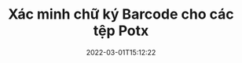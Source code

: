 ---
############################# Static ############################
layout: "auto-gen-signature"
date: 2022-03-01T15:12:22
draft: false
operation: Verify
signaturetype: Barcode
fileformat: Potx
productName: .NET
lang: vi
productCode: net
otherformats: pdf doc docx docm dot dotm dotx odt ott rtf xls xlsx xlsm xlsb csv ods ots xltx xltm ppt pptx pps ppsx odp otp potx potm pptm ppsm png jpg bmp gif tiff svg webp wmf
breadcrumb: Put Barcode signature on Potx for C#

############################# Head ############################
head_title: "Xác minh chữ ký Barcode cho tệp Potx qua C#"
head_description: "Chỉ sử dụng một vài dòng mã .NET để xác minh tài liệu Potx và chữ ký Barcode của chúng."

############################# Header ############################
title: "Xác minh chữ ký Barcode cho các tệp Potx"
description: "API cho .NET cung cấp cơ hội xác minh chữ ký Barcode tại tài liệu Potx. Việc xác minh chữ ký điện tử bên trong tài liệu Potx của bạn có thể được thực hiện nhanh chóng và dễ dàng."
bg_image: "https://cms.admin.containerize.com/templates/aspose/App_Themes/V3/images/bg/header1.png"
bg_overlay: false
button:
    enable: true

############################# SubMenu ############################
submenu:
    enable: true

    left:
        img_alt: "GroupDocs.Signature for .NET"
        image: "https://cms.admin.containerize.com/templates/groupdocs/images/product-logos/90x90-noborder/groupdocs-signature-net.png"
        product: "GroupDocs.Signature"
        platform: ".NET"



############################# About ############################
about:
    enable: true
    title: "Khám phá các tính năng mới của API GroupDocs.Signature for .NET"
    content: |
        API [GroupDocs.Signature for .NET] (https://products.groupdocs.com/signature/net/) cung cấp nhiều cách để xử lý nhiều định dạng tài liệu bằng cách sử dụng chữ ký điện tử. Nhiều loại chữ ký điện tử như văn bản, hình ảnh, chứng chỉ kỹ thuật số, mã vạch, mã QR, tem hoặc siêu dữ liệu được hỗ trợ. Khách hàng có thể thêm, bớt, chỉnh sửa, xác thực hoặc tìm kiếm chữ ký điện tử tại các tệp PDF, tài liệu MS Word, sổ làm việc MS Excel, bản trình bày MS PowerPoint, tệp Adobe Photoshop và các định dạng hình ảnh khác nhau. Có sẵn một số tính năng và cài đặt bổ sung đáng kinh ngạc.
    

############################# Steps ############################
steps:
    enable: true
    title_left: "Cách xác thực chữ ký Barcode trong tài liệu Potx của bạn"
    content_left: |
        [GroupDocs.Signature for .NET] (https://products.groupdocs.com/signature/net/) bao gồm các tính năng hữu ích như xác minh chữ ký Barcode được đặt trong tài liệu Potx. Sử dụng cơ hội này mà không cần triển khai thêm mã.
        
        * Thứ nhất, khởi tạo lớp Chữ ký cung cấp như một đường dẫn tham số phương thức khởi tạo đến một tài liệu được cho là đã được xác minh.
        * Thứ hai, tạo một đối tượng VerifyOptions mới và thiết lập tất cả các thuộc tính cần thiết.
        * Cuối cùng, gọi phương thức Verify đối tượng của Signature thông qua cá thể VerifyOptions.
        * Sau đó xử lý kết quả xác minh.

    title_right: "yêu cầu hệ thống"
    content_right: |
        GroupDocs.Signature for .NET được hỗ trợ trên tất cả các nền tảng và hệ điều hành chính. Trước khi thực hiện mã bên dưới, hãy đảm bảo rằng bạn đã cài đặt các điều kiện tiên quyết sau trên hệ thống của mình.

        * Hệ điều hành: Microsoft Windows, Linux, MacOS
        * Môi trường phát triển: Microsoft Visual Studio, Xamarin, MonoDevelop
        * Frameworks: .NET Framework, .NET Standard, .NET Core, Mono
        * Tải xuống phiên bản mới nhất của GroupDocs.Signature for .NET từ [Nuget] (https://www.nuget.org/packages/groupdocs.signature)
         
    code: |
        ```csharp    
        
        // Set up input Potx file
        string filePath = "input.potx";

        // Instantiate Signature for input file
        using (var signature = new GroupDocs.Signature.Signature(filePath))
        {
                //Provide verification options
                BarcodeVerifyOptions options = new BarcodeVerifyOptions()
                {
                    // process only specified page
                    PageNumber = 3,
                    AllPages = false,
                    // set up text match type
                    MatchType = TextMatchType.Contains,
                    // specify text pattern to search
                    Text = "Special signature",
                };

                // Verify document signatures
                VerificationResult result = signature.Verify(options);

                //process result
                if (result.IsValid)
                {
                    //..
                }
        }

        ```

############################# Demos ############################
demos:
    enable: true
    title: "Ký bằng chữ ký Barcode Demo trực tiếp"
    content: |
       Thêm nhiều chữ ký điện tử khác nhau vào tệp Potx ngay bây giờ bằng cách truy cập trang web [GroupDocs.Signature App] (https://products.groupdocs.app/signature/family).          

############################# More Formats ############################
more_formats:
    enable: true
    title: "Xác minh các chữ ký Barcode khác bằng C#"
    content: |
        "Xác minh chữ ký điện tử được đặt trong các tài liệu khác nhau. Kiểm tra chất lượng chữ ký ở các định dạng tệp phổ biến như được tiết lộ bên dưới."
    format: 
       
       
back_to_top:
    enable: true
---